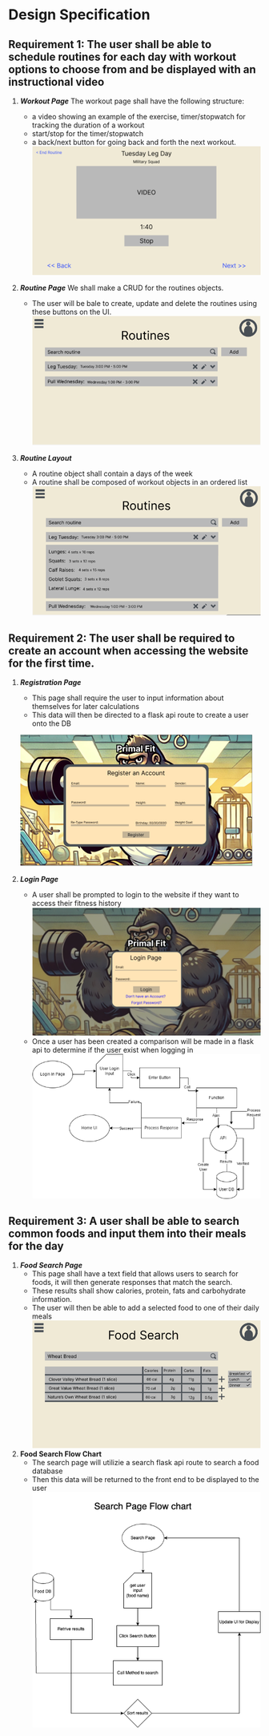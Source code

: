 # Design Specification

## Requirement 1: The user shall be able to schedule routines for each day with workout options to choose from and be displayed with an instructional video

1. ***Workout Page*** The workout page shall have the following structure: 
    - a video showing an example of the exercise, timer/stopwatch for tracking the duration of a workout
    - start/stop for the timer/stopwatch
    - a back/next button for going back and forth the next workout.
     ![WorkoutPage](MVD_Images/WorkoutPage.png)

2. ***Routine Page*** We shall make a CRUD for the routines objects.
    - The user will be bale to create, update and delete the routines using these buttons on the UI. 
    ![CRUD](MVD_Images/Routinepage.png)
    
    
3. ***Routine Layout***
    - A routine object shall contain a days of the week
    - A routine shall be composed of workout objects in an ordered list
    ![CRUD ](MVD_Images/RoutinepageExpanded.png)


## Requirement 2: The user shall be required to create an account when accessing the website for the first time.

1. ***Registration Page*** 
    - This page shall require the user to input information about themselves for later calculations
    - This data will then be directed to a flask api route to create a user onto the DB

    ![Registration Page](MVD_Images/RegisterPage.png)

2. ***Login Page***
    - A user shall be prompted to login to the website if they want to access their fitness history
    ![Login Page](MVD_Images/LoginPage.png)
    - Once a user has been created a comparison will be made in a flask api to determine if the user exist when logging in 
    ![Login Flow Chart](../assets/flow-chart/Login_Page.drawio.png)

## Requirement 3: A user shall be able to search common foods and input them into their meals for the day

1. ***Food Search Page*** 
    - This page shall have a text field that allows users to search for foods, it will then generate responses that match the search. 
    - These results shall show calories, protein, fats and carbohydrate information.
    - The user will then be able to add a selected food to one of their daily meals
    ![Food Search Page](MVD_Images/FoodSearch.png)
2. **Food Search Flow Chart**
    - The search page will utilizie a search flask api route to search a food database
    - Then this data will be returned to the front end to be displayed to the user
    ![Food Search Flow Chart](../assets/flow-chart/search_page_flow_chart.drawio.png)
